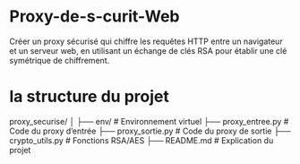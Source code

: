 # Proxy-de-s-curit-Web
Créer un proxy sécurisé qui chiffre les requêtes HTTP entre un navigateur et un serveur web, en utilisant un échange de clés RSA pour établir une clé symétrique de chiffrement.

# la structure du projet
proxy_securise/
│
├── env/                  # Environnement virtuel
├── proxy_entree.py       # Code du proxy d’entrée
├── proxy_sortie.py       # Code du proxy de sortie
├── crypto_utils.py       # Fonctions RSA/AES
├── README.md             # Explication du projet
